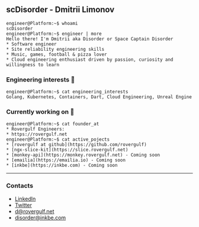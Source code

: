 ## scDisorder - Dmitrii Limonov
```console
engineer@Platform:~$ whoami
scDisorder
engineer@Platform:~$ engineer | more
Hello there! I'm Dmitrii aka Disorder or Space Captain Disorder
* Software engineer
* Site reliability engineering skills
* Music, games, football & pizza lover
* Cloud engineering enthusiast driven by passion, curiosity and willingness to learn
```

### Engineering interests  :space_invader:
```console
engineer@Platform:~$ cat engineering_interests
Golang, Kubernetes, Containers, Dart, Cloud Engineering, Unreal Engine
```

### Currently working on :rocket:
```console
engineer@Platform:~$ cat founder_at
* Rovergulf Engineers:
* https://rovergulf.net
engineer@Platform:~$ cat active_pojects
* [rovergulf at github](https://github.com/rovergulf)
* [ngx-slice-kit](https://slice.rovergulf.net)
* [monkey-api](https://monkey.rovergulf.net) - Coming soon
* [emailia](https://emailia.io) - Coming soon
* [inkbe](https://inkbe.com) - Coming soon
```


---


### Contacts
* [LinkedIn](https://www.linkedin.com/in/dmitriy-limonov-937912102/)
* [Twitter](https://twitter.com/rzkmontser)
* d@rovergulf.net
* disorder@inkbe.com


